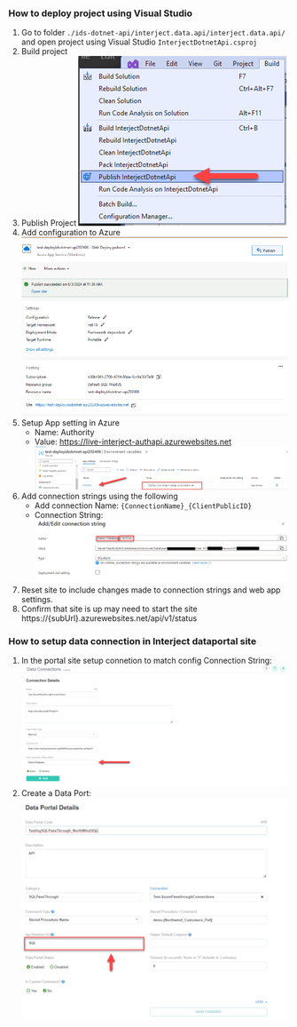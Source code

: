 ### How to deploy project using Visual Studio

1. Go to folder `./ids-dotnet-api/interject.data.api/interject.data.api/` and open project using Visual Studio `InterjectDotnetApi.csproj`
2. Build project
3. Publish Project
   ![alt text](./DeployAzure-VS-publish.png)
4. Add configuration to Azure
   ![alt text](./DeployAzure-VS-DeploytoAzure.png)
5. Setup App setting in Azure
   - Name: Authority
   - Value: https://live-interject-authapi.azurewebsites.net
     ![alt text](./DeployAzure-AzureApplication.png)
6. Add connection strings using the following
   - Add connection Name: `{ConnectionName}_{ClientPublicID}`
   - Connection String:
     ![alt text](./DeployAzure-AddConnectionString.png)
7. Reset site to include changes made to connection strings and web app settings.
8. Confirm that site is up may need to start the site
   https://{subUrl}.azurewebsites.net/api/v1/status

### How to setup data connection in Interject dataportal site

1. In the portal site setup connetion to match config Connection String:
   ![alt text](./PortalSetup-Connection.png)
2. Create a Data Port:
   ![alt text](./DeployAzure-AddDataportalExample.png)

